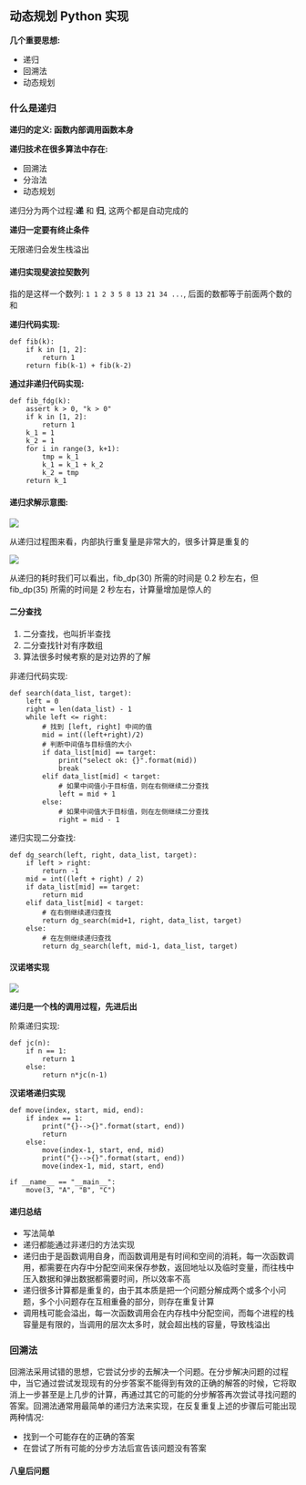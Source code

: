 ## 动态规划 Python 实现

**几个重要思想:**

- 递归
- 回溯法
- 动态规划


### 什么是递归

**递归的定义: 函数内部调用函数本身**

**递归技术在很多算法中存在:**

- 回溯法
- 分治法
- 动态规划

递归分为两个过程:**递** 和 **归**, 这两个都是自动完成的

**递归一定要有终止条件**

无限递归会发生栈溢出

#### 递归实现斐波拉契数列

指的是这样一个数列: `1 1 2 3 5 8 13 21 34 ...`, 后面的数都等于前面两个数的和

**递归代码实现:**
```
def fib(k):
    if k in [1, 2]:
        return 1
    return fib(k-1) + fib(k-2)
```

**通过非递归代码实现:**
```
def fib_fdg(k):
    assert k > 0, "k > 0"
    if k in [1, 2]:
        return 1
    k_1 = 1
    k_2 = 1
    for i in range(3, k+1):
        tmp = k_1
        k_1 = k_1 + k_2
        k_2 = tmp
    return k_1
```

#### 递归求解示意图:

![](img/dp_1.PNG)

从递归过程图来看，内部执行重复量是非常大的，很多计算是重复的

![](img/dp_2.PNG)

从递归的耗时我们可以看出，fib_dp(30) 所需的时间是 0.2 秒左右，但 fib_dp(35) 所需的时间是 2 秒左右，计算量增加是惊人的

#### 二分查找

1. 二分查找，也叫折半查找
2. 二分查找针对有序数组
3. 算法很多时候考察的是对边界的了解

非递归代码实现:

```
def search(data_list, target):
    left = 0
    right = len(data_list) - 1
    while left <= right:
        # 找到 [left, right] 中间的值
        mid = int((left+right)/2)
        # 判断中间值与目标值的大小
        if data_list[mid] == target:
            print("select ok: {}".format(mid))
            break
        elif data_list[mid] < target:
            # 如果中间值小于目标值，则在右侧继续二分查找
            left = mid + 1
        else:
            # 如果中间值大于目标值，则在左侧继续二分查找
            right = mid - 1
```

递归实现二分查找:

```
def dg_search(left, right, data_list, target):
    if left > right:
        return -1
    mid = int((left + right) / 2)
    if data_list[mid] == target:
        return mid
    elif data_list[mid] < target:
        # 在右侧继续递归查找
        return dg_search(mid+1, right, data_list, target)
    else:
        # 在左侧继续递归查找
        return dg_search(left, mid-1, data_list, target)
```

#### 汉诺塔实现

![](img/dp_3.PNG)

**递归是一个栈的调用过程，先进后出**

阶乘递归实现:
```
def jc(n):
    if n == 1:
        return 1
    else:
        return n*jc(n-1)
```

**汉诺塔递归实现**

```
def move(index, start, mid, end):
    if index == 1:
        print("{}-->{}".format(start, end))
        return
    else:
        move(index-1, start, end, mid)
        print("{}-->{}".format(start, end))
        move(index-1, mid, start, end)

if __name__ == "__main__":
    move(3, "A", "B", "C")
```

#### 递归总结

- 写法简单
- 递归都能通过非递归的方法实现
- 递归由于是函数调用自身，而函数调用是有时间和空间的消耗，每一次函数调用，都需要在内存中分配空间来保存参数，返回地址以及临时变量，而往栈中压入数据和弹出数据都需要时间，所以效率不高
- 递归很多计算都是重复的，由于其本质是把一个问题分解成两个或多个小问题，多个小问题存在互相重叠的部分，则存在重复计算
- 调用栈可能会溢出，每一次函数调用会在内存栈中分配空间，而每个进程的栈容量是有限的，当调用的层次太多时，就会超出栈的容量，导致栈溢出


### 回溯法

回溯法采用试错的思想，它尝试分步的去解决一个问题。在分步解决问题的过程中，当它通过尝试发现现有的分步答案不能得到有效的正确的解答的时候，它将取消上一步甚至是上几步的计算，再通过其它的可能的分步解答再次尝试寻找问题的答案。回溯法通常用最简单的递归方法来实现，在反复重复上述的步骤后可能出现两种情况:
- 找到一个可能存在的正确的答案
- 在尝试了所有可能的分步方法后宣告该问题没有答案


#### 八皇后问题

